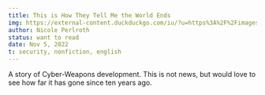 ```yaml
---
title: This is How They Tell Me the World Ends
img: https://external-content.duckduckgo.com/iu/?u=https%3A%2F%2Fimages-na.ssl-images-amazon.com%2Fimages%2FI%2F51aCzqSg%2B7L._SY344_BO1%2C204%2C203%2C200_.jpg&f=1&nofb=1&ipt=b60fcacfa87b6a8c768fa8c194f9a21e03c916ce54257385e0b91a991c18f1fb&ipo=images
author: Nicole Perlroth
status: want to read
date: Nov 5, 2022
t: security, nonfiction, english
---
```


A story of Cyber-Weapons development. This is not news, but would love to see how far it has gone since ten years ago.
